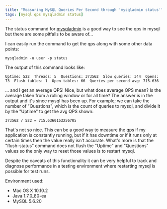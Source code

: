 ```yaml
---
title: "Measuring MySQL Queries Per Second through 'mysqladmin status'"
tags: [mysql qps mysqladmin status]
---
```


The status command for [mysqladmin](http://dev.mysql.com/doc/refman/5.6/en/mysqladmin.html) is a good way to see the qps in mysql but there are some pitfalls to be aware of...

I can easily run the command to get the qps along with some other data points:  

`mysqladmin -u user -p status`  



The output of this command looks like:  

`Uptime: 522  Threads: 5  Questions: 373562  Slow queries: 344  Opens: 73  Flush tables: 1  Open tables: 66  Queries per second avg: 715.636`  



... and I get an average QPS! Nice, but what does average QPS mean?  Is the average taken from a rolling window or for all time? The answer is in the output and it's since mysql has been up.  For example; we can take the number of "Questions", which is the count of queries to mysql, and divide it by the "Uptime" to get the avg QPS shown: 

`373562 / 522 = 715.6360153256705`



That's not so nice.  This can be a good way to measure the qps if my application is constantly running, but if it has downtime or if it runs only at certain times then the value really isn't accurate.  What's more is that the "flush-status" command does not flush the "Uptime" and "Questions" values so the only way to reset those values is to restart mysql.

Despite the caveats of this functionality it can be very helpful to track and diagnose performance in a testing environment where restarting mysql is possible for test runs.


Environment used:

  * Mac OS X 10.10.2
  * Java 1.7.0_80-ea
  * MySQL 5.6.20